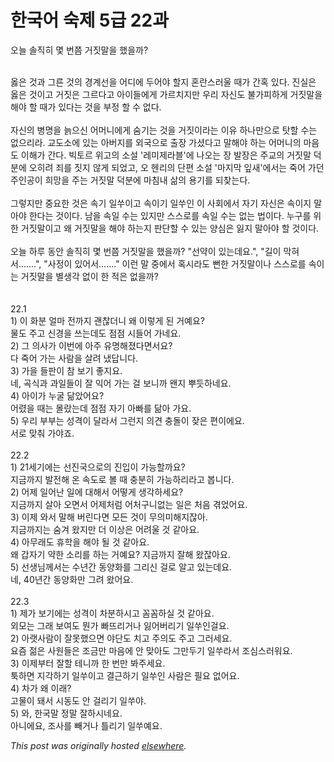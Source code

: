 # 한국어 숙제 5급 22과

<div>
<p>오늘 솔직히 몇 번쯤 거짓말을 했을까?</p>
<div><br></div>
<div>옳은 것과 그른 것의 경계선을 어디에 두어야 할지 혼란스러울 때가 간혹 있다. 진실은 옳은 것이고 거짓은 그르다고 아이들에게 가르치지만 우리 자신도 불가피하게 거짓말을 해야 할 때가 있다는 것을 부정 할 수 없다.</div>
<div><br></div>
<div>자신의 병명을 늙으신 어머니에게 숨기는 것을 거짓이라는 이유 하나만으로 탓할 수는 없으리라. 교도소에 있는 아버지를 외국으로 출장 가셨다고 말해야 하는 어머니의 마음도 이해가 간다. 빅토르 위고의 소설 '레미제라블'에 나오는 장 발장은 주교의 거짓말 덕분에 오히려 죄를 짓지 않게 되었고, 오 헨리의 단편 소설 '마지막 잎새'에서는 죽어 가던 주인공이 희망을 주는 거짓말 덕분에 마침내 삶의 용기를 되찾는다.</div>
<div><br></div>
<div>그렇지만 중요한 것은 속기 일쑤이고 속이기 일쑤인 이 사회에서 자기 자신은 속이지 말아야 한다는 것이다. 남을 속일 수는 있지만 스스로를 속일 수는 없는 법이다. 누구를 위한 거짓말이고 왜 거짓말을 해야 하는지 판단할 수 있는 양심은 잃지 말아야 할 것이다.</div>
<div><br></div>
<div>오늘 하루 동안 솔직히 몇 번쯤 거짓말을 했을까? "선약이 있는데요.", "길이 막혀서.......", "사정이 있어서......." 이런 말 중에서 혹시라도 뻔한 거짓말이나 스스로를 속이는 거짓말을 별생각 없이 한 적은 없을까?</div>
<div><br></div>
<div><br></div>
<div>22.1</div>
<div>1) 이 화분 얼마 전까지 괜찮더니 왜 이렇게 된 거예요?</div>
<div>물도 주고 신경을 쓰는데도 점점 시들어 가네요.</div>
<div>2) 그 의사가 이번에 아주 유명해졌다면서요?</div>
<div>다 죽어 가는 사람을 살려 냈답니다.</div>
<div>3) 가을 들판이 참 보기 좋지요.</div>
<div>네, 곡식과 과일들이 잘 익어 가는 걸 보니까 왠지 뿌듯하네요.</div>
<div>4) 아이가 누굴 닮았어요?</div>
<div>어렸을 때는 몰랐는데 점점 자기 아빠를 닮아 가요.</div>
<div>5) 우리 부부는 성격이 달라서 그런지 의견 충돌이 잦은 편이에요.</div>
<div>서로 맞춰 가야죠.</div>
<div><br></div>
<div>22.2</div>
<div>1) 21세기에는 선진국으로의 진입이 가능할까요?</div>
<div>지금까지 발전해 온 속도로 볼 때 충분히 가능하리라고 봅니다.</div>
<div>2) 어제 일어난 일에 대해서 어떻게 생각하세요?</div>
<div>지금까지 살아 오면서 어제처럼 어처구니없는 일은 처음 겪었어요.</div>
<div>3) 이제 와서 말해 버린다면 모든 것이 무의미해지잖아.</div>
<div>지금까지는 숨겨 왔지만 더 이상은 어려울 것 같아요.</div>
<div>4) 아무래도 휴학을 해야 될 것 같아요.</div>
<div>왜 갑자기 약한 소리를 하는 거예요? 지금까지 잘해 왔잖아요.</div>
<div>5) 선생님께서는 수년간 동양화를 그리신 걸로 알고 있는데요.</div>
<div>네, 40년간 동양화만 그려 왔어요.</div>
<div><br></div>
<div>22.3</div>
<div>1) 제가 보기에는 성격이 차분하시고 꼼꼼하실 것 같아요.</div>
<div>외모는 그래 보여도 뭔가 빠뜨리거나 잃어버리기 일쑤인걸요.</div>
<div>2) 아랫사람이 잘못했으면 야단도 치고 주의도 주고 그러세요.</div>
<div>요즘 젊은 사원들은 조금만 마음에 안 맞아도 그만두기 일쑤라서 조심스러워요.</div>
<div>3) 이제부터 잘할 테니까 한 번만 봐주세요.</div>
<div>툭하면 지각하기 일쑤이고 결근하기 일쑤인 사람은 필요 없어요.</div>
<div>4) 차가 왜 이래?</div>
<div>고물이 돼서 시동도 안 걸리기 일쑤야.</div>
<div>5) 와, 한국말 정말 잘하시네요.</div>
<div>아니에요, 조사를 빼거나 틀리기 일쑤예요.</div>
</div>


*This post was originally hosted [elsewhere](http://planspace.blogspot.com/2009/12/5-22.html).*
